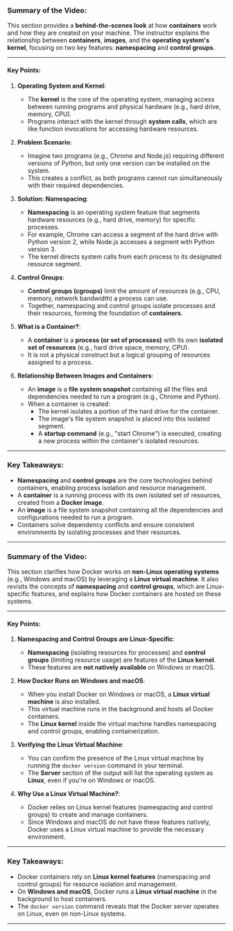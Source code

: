 ### Summary of the Video:

This section provides a **behind-the-scenes look** at how **containers** work and how they are created on your machine. The instructor explains the relationship between **containers**, **images**, and the **operating system's kernel**, focusing on two key features: **namespacing** and **control groups**.

---

#### Key Points:

1. **Operating System and Kernel**:
   - The **kernel** is the core of the operating system, managing access between running programs and physical hardware (e.g., hard drive, memory, CPU).
   - Programs interact with the kernel through **system calls**, which are like function invocations for accessing hardware resources.

2. **Problem Scenario**:
   - Imagine two programs (e.g., Chrome and Node.js) requiring different versions of Python, but only one version can be installed on the system.
   - This creates a conflict, as both programs cannot run simultaneously with their required dependencies.

3. **Solution: Namespacing**:
   - **Namespacing** is an operating system feature that segments hardware resources (e.g., hard drive, memory) for specific processes.
   - For example, Chrome can access a segment of the hard drive with Python version 2, while Node.js accesses a segment with Python version 3.
   - The kernel directs system calls from each process to its designated resource segment.

4. **Control Groups**:
   - **Control groups (cgroups)** limit the amount of resources (e.g., CPU, memory, network bandwidth) a process can use.
   - Together, namespacing and control groups isolate processes and their resources, forming the foundation of **containers**.

5. **What is a Container?**:
   - A **container** is a **process (or set of processes)** with its own **isolated set of resources** (e.g., hard drive space, memory, CPU).
   - It is not a physical construct but a logical grouping of resources assigned to a process.

6. **Relationship Between Images and Containers**:
   - An **image** is a **file system snapshot** containing all the files and dependencies needed to run a program (e.g., Chrome and Python).
   - When a container is created:
     - The kernel isolates a portion of the hard drive for the container.
     - The image's file system snapshot is placed into this isolated segment.
     - A **startup command** (e.g., "start Chrome") is executed, creating a new process within the container's isolated resources.

---

### Key Takeaways:
- **Namespacing** and **control groups** are the core technologies behind containers, enabling process isolation and resource management.
- A **container** is a running process with its own isolated set of resources, created from a **Docker image**.
- An **image** is a file system snapshot containing all the dependencies and configurations needed to run a program.
- Containers solve dependency conflicts and ensure consistent environments by isolating processes and their resources.

---

### Summary of the Video:

This section clarifies how Docker works on **non-Linux operating systems** (e.g., Windows and macOS) by leveraging a **Linux virtual machine**. It also revisits the concepts of **namespacing** and **control groups**, which are Linux-specific features, and explains how Docker containers are hosted on these systems.

---

#### Key Points:

1. **Namespacing and Control Groups are Linux-Specific**:
   - **Namespacing** (isolating resources for processes) and **control groups** (limiting resource usage) are features of the **Linux kernel**.
   - These features are **not natively available** on Windows or macOS.

2. **How Docker Runs on Windows and macOS**:
   - When you install Docker on Windows or macOS, a **Linux virtual machine** is also installed.
   - This virtual machine runs in the background and hosts all Docker containers.
   - The **Linux kernel** inside the virtual machine handles namespacing and control groups, enabling containerization.

3. **Verifying the Linux Virtual Machine**:
   - You can confirm the presence of the Linux virtual machine by running the `docker version` command in your terminal.
   - The **Server** section of the output will list the operating system as **Linux**, even if you're on Windows or macOS.

4. **Why Use a Linux Virtual Machine?**:
   - Docker relies on Linux kernel features (namespacing and control groups) to create and manage containers.
   - Since Windows and macOS do not have these features natively, Docker uses a Linux virtual machine to provide the necessary environment.

---

### Key Takeaways:
- Docker containers rely on **Linux kernel features** (namespacing and control groups) for resource isolation and management.
- On **Windows and macOS**, Docker runs a **Linux virtual machine** in the background to host containers.
- The `docker version` command reveals that the Docker server operates on Linux, even on non-Linux systems.

---
